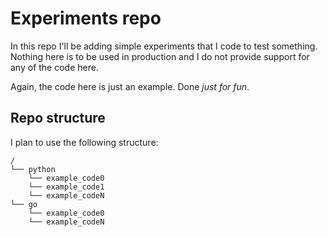 # Experiments repo
In this repo I'll be adding simple experiments that I code to test something.
Nothing here is to be used in production and I do not provide support for any of the code here.

Again, the code here is just an example. Done _just for fun_.

## Repo structure
I plan to use the following structure:

```
/
└── python
    └── example_code0
    └── example_code1
    └── example_codeN
└── go
    └── example_code0
    └── example_codeN
```
